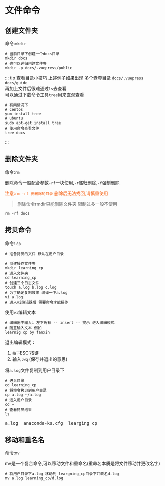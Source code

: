 # 文件命令

## 创建文件夹

命令:`mkdir`

``` shell
# 当前目录下创建一个docs目录
mkdir docs
# 也可以递归创建文件夹
mkdir -p docs/.vuepress/public
```

::: tip 查看目录小技巧
上述例子如果出现 多个嵌套目录 `docs/.vuepress` `docs/guide` <br>
再加上文件后很难通过`ls`去查看<br>
可以通过下载命令工具`tree`用来直观查看<br>
``` shell
# 有网情况下
# centos
yum install tree
# ubuntu
sudo apt-get install tree
# 使用命令查看文件
tree docs
```
:::

## 删除文件夹

命令:`rm`

删除命令一般配合参数`-rf`一块使用,`-r`递归删除,`-f`强制删除

<font color="#f65500">注意:`rm -rf 要删除的目录` 删除后无法找回,请慎重使用</font>

> 删除命令rmdir只能删除文件夹 限制过多一般不使用

``` shell
rm -rf docs
```

## 拷贝命令

命令: `cp`

``` shell
# 准备拷贝的文件 默认在用户目录

# 创建操作文件夹
mkdir learning_cp
# 进入文件夹
cd learning_cp
# 创建三个日志文件
touch a.log b.log c.log
# 为了确定复制效果 编译一下a.log
vi a.log
# 进入vi编辑器后 需要命令才能操作
```

使用`vi`编辑文本

``` shell
# 编辑器中输入i 左下角有 -- insert -- 提示 进入编辑模式
# 随意输入文本 例如
learnig cp by fanxin
```
退出编辑模式：

1. `按下`ESC`按键
2. 输入`:wq` (保存并退出的意思)

将`a.log`文件复制到用户目录下

``` shell
# 进入目录
cd learning_cp
# 将命令拷贝到用户目录
cp a.log ~/a.log
# 进入用户目录
cd ~
# 查看拷贝结果
ls
```

<pre>a.log  anaconda-ks.cfg  learging_cp</pre>

## 移动和重名名

命令:`mv`

mv是一个复合命令,可以移动文件和重命名(重命名本质是将文件移动并更改名字)

``` shell
# 将用户目录下a.log 移动到 leargning_cp目录下并改名d.log
mv a.log learning_cp/d.log
```